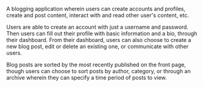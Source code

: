 A blogging application wherein users can create accounts
and profiles, create and post content, interact with and
read other user's content, etc.

Users are able to create an account with just a username
and password. Then users can fill out their profile with
basic information and a bio, through their dashboard. From
their dashboard, users can also choose to create a new blog
post, edit or delete an existing one, or communicate with
other users.

Blog posts are sorted by the most recently published on the
front page, though users can choose to sort posts by author,
category, or through an archive wherein they can specify
a time period of posts to view.
